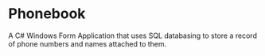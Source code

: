 # Phonebook 

A C# Windows Form Application that uses SQL databasing to store a record of phone numbers and names attached to them.
